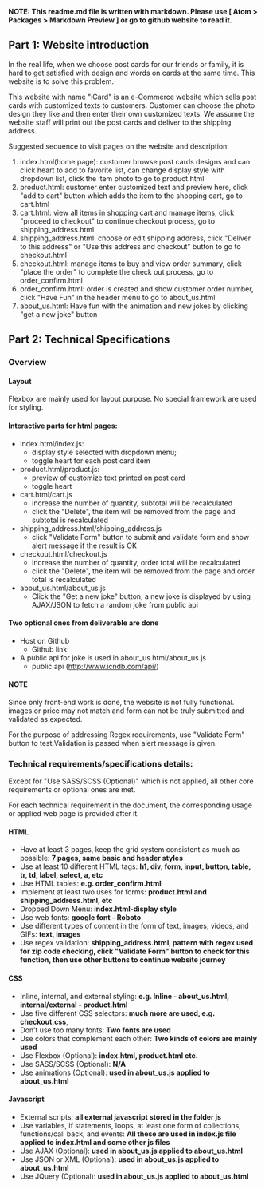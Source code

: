 **NOTE: This readme.md file is written with markdown. Please use [ Atom > Packages > Markdown Preview ] or go to github website to read it.**


## Part 1: Website introduction
In the real life, when we choose post cards for our friends or family, it is hard to get satisfied with design and words on cards at the same time. This website is to solve this problem.

This website with name "iCard" is an e-Commerce website which sells post cards with customized texts to customers. Customer can choose the photo design they like and then enter their own customized texts. We assume the website staff will print out the post cards and deliver to the shipping address.

Suggested sequence to visit pages on the website and description:
1. index.html(home page): customer browse post cards designs and can click heart to add to favorite list, can change display style with dropdown list, click the item photo to go to product.html
2. product.html: customer enter customized text and preview here, click "add to cart" button which adds the item to the shopping cart, go to cart.html
3. cart.html: view all items in shopping cart and manage items, click "proceed to checkout" to continue checkout process, go to shipping_address.html
4. shipping_address.html: choose or edit shipping address, click "Deliver to this address" or "Use this address and checkout" button to go to checkout.html
5. checkout.html: manage items to buy and view order summary, click "place the order" to complete the check out process, go to order_confirm.html
6. order_confirm.html: order is created and show customer order number, click "Have Fun" in the header menu to go to about_us.html
7. about_us.html: Have fun with the animation and new jokes by clicking "get a new joke" button

## Part 2: Technical Specifications

### Overview
#### Layout
Flexbox are mainly used for layout purpose. No special framework are used for styling.

#### Interactive parts for html pages:
- index.html/index.js:
  - display style selected with dropdown menu;
  - toggle heart for each post card item
- product.html/product.js:
  - preview of customize text printed on post card
  - toggle heart
- cart.html/cart.js
  - increase the number of quantity, subtotal will be recalculated
  - click the "Delete", the item will be removed from the page and subtotal is recalculated
- shipping_address.html/shipping_address.js
  - click "Validate Form" button to submit and validate form and show alert message if the result is OK
- checkout.html/checkout.js
  - increase the number of quantity, order total will be recalculated
  - click the "Delete", the item will be removed from the page and order total is recalculated
- about_us.html/about_us.js
  - Click the "Get a new joke" button, a new joke is displayed by using AJAX/JSON to fetch a random joke from public api

#### Two optional ones from deliverable are done
- Host on Github
  - Github link:
- A public api for joke is used in about_us.html/about_us.js
  - public api (http://www.icndb.com/api/)

#### NOTE
Since only front-end work is done, the website is not fully functional.
images or price may not match and form can not be truly submitted and validated as expected.

For the purpose of addressing Regex requirements, use "Validate Form" button to test.Validation is passed when alert message is given.

### Technical requirements/specifications details:
Except for "Use SASS/SCSS (Optional)" which is not applied, all other core requirements or optional ones are met.

For each technical requirement in the document, the corresponding usage or applied web page is provided after it.

#### HTML

* Have at least 3 pages, keep the grid system consistent as much as possible: **7 pages, same basic and header styles**
* Use at least 10 different HTML tags: **h1, div, form, input, button, table, tr, td, label, select, a, etc**
* Use HTML tables: **e.g. order_confirm.html**
* Implement at least two uses for forms: **product.html and shipping_address.html, etc**
* Dropped Down Menu: **index.html-display style**
* Use web fonts: **google font - Roboto**
* Use different types of content in the form of text, images, videos, and GIFs: **text, images**
* Use regex validation: **shipping_address.html, pattern with regex used for zip code checking, click "Validate Form" button to check for this function, then use other buttons to continue website journey**

#### CSS

* Inline, internal, and external styling: **e.g. Inline - about_us.html, internal/external - product.html**
* Use five different CSS selectors: **much more are used, e.g. checkout.css**,
* Don’t use too many fonts: **Two fonts are used**
* Use colors that complement each other: **Two kinds of colors are mainly used**
* Use Flexbox (Optional): **index.html, product.html etc.**
* Use SASS/SCSS (Optional): **N/A**
* Use animations (Optional): **used in about_us.js applied to about_us.html**

#### Javascript

* External scripts: **all external javascript stored in the folder js**
* Use variables, if statements, loops, at least one form of collections, functions/call back, and events: **All these are used in index.js file applied to index.html and some other js files**
* Use AJAX (Optional): **used in about_us.js applied to about_us.html**
* Use JSON or XML (Optional): **used in about_us.js applied to about_us.html**
* Use JQuery (Optional): **used in about_us.js applied to about_us.html**
